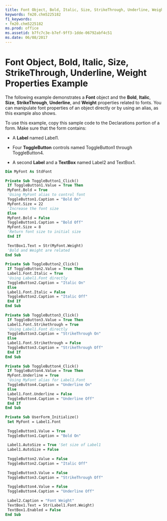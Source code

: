 ```yaml
---
title: Font Object, Bold, Italic, Size, StrikeThrough, Underline, Weight Properties Example
keywords: fm20.chm5225182
f1_keywords:
- fm20.chm5225182
ms.prod: office
ms.assetid: b7fc7c3e-b7ef-9ff3-1dde-06792abf4c51
ms.date: 06/08/2017
---
```



# Font Object, Bold, Italic, Size, StrikeThrough, Underline, Weight Properties Example

The following example demonstrates a  **Font** object and the **Bold**, **Italic**, **Size**, **StrikeThrough**, **Underline**, and **Weight** properties related to fonts. You can manipulate font properties of an object directly or by using an alias, as this example also shows.

To use this example, copy this sample code to the Declarations portion of a form. Make sure that the form contains:




- A  **Label** named Label1.
    
- Four  **ToggleButton** controls named ToggleButton1 through ToggleButton4.
    
- A second  **Label** and a **TextBox** named Label2 and TextBox1.
    




```vb
Dim MyFont As StdFont 
 
Private Sub ToggleButton1_Click() 
 If ToggleButton1.Value = True Then 
 MyFont.Bold = True 
 'Using MyFont alias to control font 
 ToggleButton1.Caption = "Bold On" 
 MyFont.Size = 22 
 'Increase the font size 
 Else 
 MyFont.Bold = False 
 ToggleButton1.Caption = "Bold Off" 
 MyFont.Size = 8 
 'Return font size to initial size 
 End If 
 
 TextBox1.Text = Str(MyFont.Weight) 
 'Bold and Weight are related 
End Sub 
 
Private Sub ToggleButton2_Click() 
 If ToggleButton2.Value = True Then 
 Label1.Font.Italic = True 
 'Using Label1.Font directly 
 ToggleButton2.Caption = "Italic On" 
 Else 
 Label1.Font.Italic = False 
 ToggleButton2.Caption = "Italic Off" 
 End If 
End Sub 
 
Private Sub ToggleButton3_Click() 
 If ToggleButton3.Value = True Then 
 Label1.Font.Strikethrough = True 
 'Using Label1.Font directly 
 ToggleButton3.Caption = "StrikeThrough On" 
 Else 
 Label1.Font.Strikethrough = False 
 ToggleButton3.Caption = "StrikeThrough Off" 
 End If 
End Sub 
 
Private Sub ToggleButton4_Click() 
 If ToggleButton4.Value = True Then 
 MyFont.Underline = True 
 'Using MyFont alias for Label1.Font 
 ToggleButton4.Caption = "Underline On" 
 Else 
 Label1.Font.Underline = False 
 ToggleButton4.Caption = "Underline Off" 
 End If 
End Sub 
 
Private Sub UserForm_Initialize() 
 Set MyFont = Label1.Font 
 
 ToggleButton1.Value = True 
 ToggleButton1.Caption = "Bold On" 
 
 Label1.AutoSize = True 'Set size of Label1 
 Label1.AutoSize = False 
 
 ToggleButton2.Value = False 
 ToggleButton2.Caption = "Italic Off" 
 
 ToggleButton3.Value = False 
 ToggleButton3.Caption = "StrikeThrough Off" 
 
 ToggleButton4.Value = False 
 ToggleButton4.Caption = "Underline Off" 
 
 Label2.Caption = "Font Weight" 
 TextBox1.Text = Str(Label1.Font.Weight) 
 TextBox1.Enabled = False 
End Sub
```


